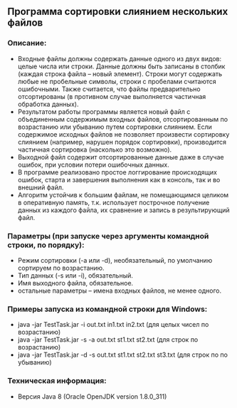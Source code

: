 ## Программа сортировки слиянием нескольких файлов
### Описание:
* Входные файлы должны содержать данные одного из двух видов: целые числа или строки. Данные 
должны быть записаны в столбик (каждая строка файла – новый элемент). Строки могут содержать 
любые не пробельные символы, строки с пробелами считаются ошибочными. Также считается, что 
файлы предварительно отсортированы (в противном случае выполняется частичная обработка данных).
* Результатом работы программы является новый файл с объединенным содержимым входных файлов, 
отсортированным по возрастанию или убыванию путем сортировки слиянием. Если содержимое исходных 
файлов не позволяет произвести сортировку слиянием (например, нарушен порядок сортировки), 
производится частичная сортировка (насколько это возможно).
* Выходной файл содержит отсортированные данные даже в случае ошибок, при условии потери 
ошибочных данных.
* В программе реализовано простое логгирование происходящих ошибок, старта и завершения выполнения 
как в консоль, так и во внешний файл.
* Алгоритм устойчив к большим файлам, не помещающимся целиком в оперативную память, т.к. 
использует построчное получение данных из каждого файла, их сравнение и запись в результирующий
файл.

### Параметры (при запуске через аргументы командной строки, по порядку):
* Режим сортировки (-a или -d), необязательный, по умолчанию сортируем по возрастанию.
* Тип данных (-s или -i), обязательный.
* Имя выходного файла, обязательное.
* остальные параметры – имена входных файлов, не менее одного.

### Примеры запуска из командной строки для Windows:
* java -jar TestTask.jar -i out.txt in1.txt in2.txt (для целых чисел по возрастанию)
* java -jar TestTask.jar -s -a out.txt st1.txt st2.txt (для строк по возрастанию)
* java -jar TestTask.jar -d -s out.txt st1.txt st2.txt st3.txt (для строк по по убыванию)

### Техническая информация:
* Версия Java 8 (Oracle OpenJDK version 1.8.0_311)
